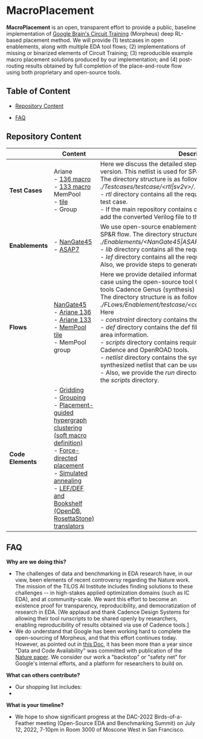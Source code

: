 # **MacroPlacement**
**MacroPlacement** is an open, transparent effort to provide a public, baseline implementation of [Google Brain's Circuit Training](https://github.com/google-research/circuit_training) (Morpheus) deep RL-based placement method.  We will provide (1) testcases in open enablements, along with multiple EDA tool flows; (2) implementations of missing or binarized elements of Circuit Training; (3) reproducible example macro placement solutions produced by our implementation; and (4) post-routing results obtained by full completion of the place-and-route flow using both proprietary and open-source tools.
  
## **Table of Content**
  - [Repository Content](#repository-content)
  <!-- - [Reproducible Example Solutions](#reproducible-example-solutions) -->
  - [FAQ](#faq)
  
## **Repository Content**
|           | Content                                                                                                                                                                                                                 | Description                                                                                                                                              |
| ------------- | ----------------------------------------------------------------------------------------------------------------------------------------------------------------------------------------------------------------------- | ------------------------------------------------------------------------------------------------------------------------------------------------------------------------------------------------------------------------------------------------------------------------------------------------------------------------------------------------------ |
| **Test Cases**    |Ariane<br> - [136 macro](./Testcases/ariane136/)<br> - [133 macro](./Testcases/ariane133/) <br>MemPool<br> - [tile](./Testcases/mempool_tile/)<br> - Group                                                                                                                                                |Here we discuss the detailed steps to generate the netlist for each version. This netlist is used for SP&R runs. <br> The directory structure is as followed *./Testcases/testcase/<rtl\|sv2v>/*. Here<br> - *rtl* directory contains all the required rtl files to synthesize the test case.<br>- If the main repository contains only the SystemVerilog files, we add the converted Verilog file to the sv2v directory.|
| **Enablements**   | - [NanGate45](./Enablements/NanGate45/)<br> - [ASAP7](./Enablements/ASAP7/)                                                                                                                                                                                                | We use open-source enablements NanGate45 and ASAP7 for our SP&R flow. The directory structure is *./Enablements/<NanGate45\|ASAP7>/<lib\|lef>/*. Here<br>- *lib* directory contains all the required liberty files.<br>- *lef* directory contains all the required lef files.<br> Also, we provide steps to generate the fakerams. |
| **Flows**         | [NanGate45](./Flows/NanGate45/)<br>\- [Ariane 136](./Flows/NanGate45/ariane136/)<br>\- [Ariane 133](./Flows/NanGate45/ariane133/)<br>\- [MemPool tile](./Flows/NanGate45/mempool_tile/)<br>\- MemPool group                                                                                                                                      | Here we provide detailed information to run SP&R for each test case using the open-source tool OpenROAD and the commercial tools Cadence Genus (synthesis) and Innovus (P&R). <br> The directory structure is as follows *./FLows/Enablement/testcase/<constraint\|def\|netlist\|scripts\|run>/*. Here<br>- *constraint* directory contains the *.sdc* file. <br>- *def* directory contains the def file with pin placement and die area information.<br>- *scripts* directory contains required scripts to run SP&R using the Cadence and OpenROAD tools.<br>- *netlist* directory contains the synthesized netlist. We provide a synthesized netlist that can be used to run P&R.<br>- Also, we provide the *run* directory to run the scripts provided in the *scripts* directory. |
| **Code Elements** | - [Gridding](./CodeElements/Gridding/)<br>- [Grouping](./CodeElements/Grouping/)<br>- [Placement-guided hypergraph clustering (soft macro definition)](./CodeElements/Clustering/)<br>- [Force-directed placement](./CodeElements/FDPlacement/)<br>- [Simulated annealing](./CodeElements/SimulatedAnnealing/)<br>\- [LEF/DEF and Bookshelf (OpenDB, RosettaStone) translators](./CodeElements/FormatTranslators/) |                                                                                                                                          |

<!--## **Reproducible Example Solutions** -->

## **FAQ**
**Why are we doing this?**
- The challenges of data and benchmarking in EDA research have, in our view, been elements of recent controversy regarding the Nature work. The mission of the TILOS AI Institute includes finding solutions to these challenges -- in high-stakes applied optimization domains (such as IC EDA), and at community-scale. We want this effort to become an existence proof for transparency, reproducibility, and democratization of research in EDA.  [We applaud and thank Cadence Design Systems for allowing their tool runscripts to be shared openly by researchers, enabling reproducibility of results obtained via use of Cadence tools.]
- We do understand that Google has been working hard to complete the open-sourcing of Morpheus, and that this effort continues today. However, as pointed out in [this Doc](https://docs.google.com/document/d/1vkPRgJEiLIyT22AkQNAxO8JtIKiL95diVdJ_O4AFtJ8/edit?usp=sharing), it has been more than a year since "Data and Code Availability" was committed with publication of the [Nature paper](https://www.nature.com/articles/s41586-021-03544-w). We consider our work a "backstop" or "safety net" for Google's internal efforts, and a platform for researchers to build on. 

**What can others contribute?**
- Our shopping list includes:
- 

**What is your timeline?**
- We hope to show significant progress at the DAC-2022 Birds-of-a-Feather meeting (Open-Source EDA and Benchmarking Summit) on July 12, 2022, 7-10pm in Room 3000 of Moscone West in San Francisco.

